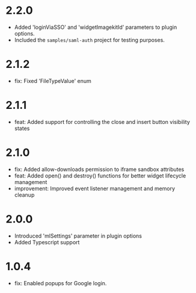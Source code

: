 # 2.2.0

- Added 'loginViaSSO' and 'widgetImagekitId' parameters to plugin options.
- Included the `samples/saml-auth` project for testing purposes.

# 2.1.2

- fix: Fixed 'FileTypeValue' enum

# 2.1.1

- feat: Added support for controlling the close and insert button visibility states

# 2.1.0

- fix: Added allow-downloads permission to iframe sandbox attributes
- feat: Added open() and destroy() functions for better widget lifecycle management
- improvement: Improved event listener management and memory cleanup

# 2.0.0

- Introduced 'mlSettings' parameter in plugin options
- Added Typescript support

# 1.0.4

- fix: Enabled popups for Google login.